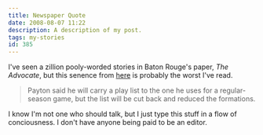 ```yaml
---
title: Newspaper Quote
date: 2008-08-07 11:22
description: A description of my post.
tags: my-stories
id: 385
---
```

I've seen a zillion pooly-worded stories in Baton Rouge's paper, *The Advocate*, but this senence from <a href="http://www.2theadvocate.com/sports/saints/26372754.html" target="_blank">here</a> is probably the worst I've read.

<blockquote>Payton said he will carry a play list to the one he uses for a regular-season game, but the list will be cut back and reduced the formations.</blockquote>

I know I'm not one who should talk, but I just type this stuff in a flow of conciousness.  I don't have anyone being paid to be an editor.